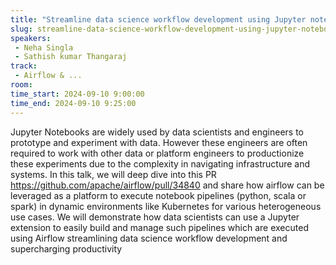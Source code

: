 ```yaml
---
title: "Streamline data science workflow development using Jupyter notebooks and Airflow"
slug: streamline-data-science-workflow-development-using-jupyter-notebooks-and-airflow
speakers:
 - Neha Singla
 - Sathish kumar Thangaraj
track:
 - Airflow & ...
room: 
time_start: 2024-09-10 9:00:00
time_end: 2024-09-10 9:25:00
---
```


Jupyter Notebooks are widely used by data scientists and engineers to prototype and experiment with data. However these engineers are often required to work with other data or platform engineers to productionize these experiments due to the complexity in navigating infrastructure and systems. In this talk, we will deep dive into this PR https://github.com/apache/airflow/pull/34840 and share how airflow can be leveraged as a platform to execute notebook pipelines (python, scala or spark) in dynamic environments like Kubernetes for various heterogeneous use cases. We will demonstrate how data scientists can use a Jupyter extension to easily build and manage such pipelines which are executed using Airflow streamlining data science workflow development and supercharging productivity